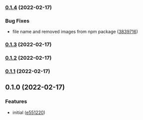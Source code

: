 ### [0.1.4](https://github.com/b12k/surenv/compare/0.1.3...0.1.4) (2022-02-17)


### Bug Fixes

* file name and removed images from npm package ([3839716](https://github.com/b12k/surenv/commit/38397165f5c0e336707a32e0ce84e483279dc6de))

### [0.1.3](https://github.com/b12k/surenv/compare/0.1.2...0.1.3) (2022-02-17)

### [0.1.2](https://github.com/b12k/surenv/compare/0.1.1...0.1.2) (2022-02-17)

### [0.1.1](https://github.com/b12k/surenv/compare/0.1.0...0.1.1) (2022-02-17)

## 0.1.0 (2022-02-17)


### Features

* initial ([e551220](https://github.com/b12k/surenv/commit/e551220a5a675ed19c86793ca598d97493a8d340))

